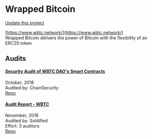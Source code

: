 
# Wrapped Bitcoin

[Update this project](https://github.com/ConsenSys/blockchainSecurityDB/edit/master/projects/wrapped-bitcoin.json)
  
[https://www.wbtc.network/](https://www.wbtc.network/)<br>
Wrapped Bitcoin delivers the power of Bitcoin with the flexibility of an ERC20 token


## Audits



#### [Security Audit of WBTC DAO's Smart Contracts](https://github.com/ChainSecurity/audits/blob/master/ChainSecurity_WBTC.pdf)

October, 2018<br>
Audited by: ChainSecurity<br>
[Repo](https://github.com/WrappedBTC/bitcoin-token-smart-contracts)<br>
      


#### [Audit Report - WBTC](https://github.com/solidified-platform/audits/blob/master/Audit%20Report%20-%20WBTC%20%5B11-19-2018%5D.pdf)

November, 2018<br>
Audited by: Soldified<br>Effort: 3 auditors<br>
[Repo](https://github.com/WrappedBTC/bitcoin-token-smart-contracts/tree/audit2)<br>
      

  



